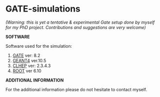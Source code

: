 # GATE-simulations

*(Warning: this is yet a tentative & experimental Gate setup done by myself for my PhD project. Contributions and suggestions are very welcome)*

**SOFTWARE**

Software used for the simulation:
1. [GATE](https://github.com/OpenGATE/Gate) ver: 8.2
2. [GEANT4](https://geant4.web.cern.ch) ver.10.5
3. [CLHEP](http://proj-clhep.web.cern.ch/proj-clhep/) ver: 2.3.4.3
4. [ROOT](https://root.cern.ch/) ver 6.10

**ADDITIONAL INFORMATION**

For the additional information please do not hesitate to contact myself.
